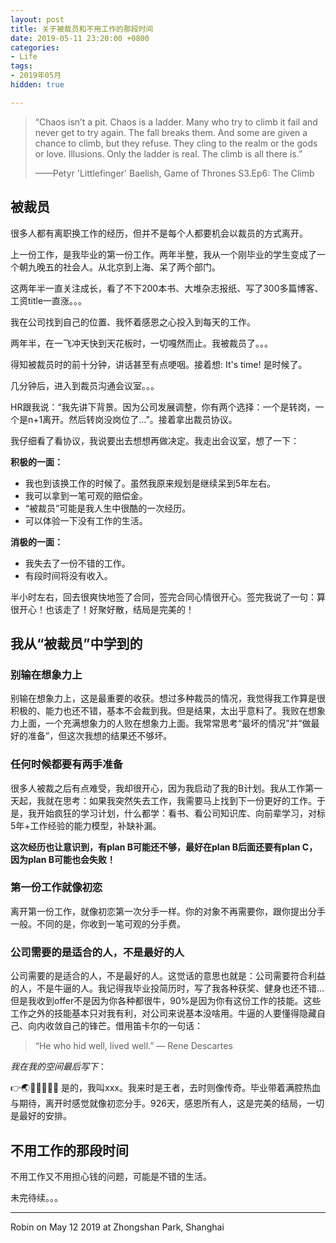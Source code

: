 ```yaml
---
layout: post
title: 关于被裁员和不用工作的那段时间
date: 2019-05-11 23:20:00 +0800
categories:
- Life
tags:
- 2019年05月
hidden: true

---
```


<blockquote class="blockquote-center">
<p>“Chaos isn’t a pit. Chaos is a ladder. Many who try to climb it fail and never get to try again. The fall breaks them. And some are given a chance to climb, but they refuse. They cling to the realm or the gods or love. Illusions. Only the ladder is real. The climb is all there is.”</p>
<p>——Petyr 'Littlefinger' Baelish, Game of Thrones S3.Ep6: The Climb</p>
</blockquote>

## 被裁员

很多人都有离职换工作的经历，但并不是每个人都要机会以裁员的方式离开。

上一份工作，是我毕业的第一份工作。两年半整，我从一个刚毕业的学生变成了一个朝九晚五的社会人。从北京到上海、呆了两个部门。

这两年半一直关注成长，看了不下200本书、大堆杂志报纸、写了300多篇博客、工资title一直涨。。。

我在公司找到自己的位置、我怀着感恩之心投入到每天的工作。

两年半，在一飞冲天快到天花板时，一切嘎然而止。我被裁员了。。。

得知被裁员时的前十分钟，讲话甚至有点哽咽。接着想: It's time! 是时候了。

几分钟后，进入到裁员沟通会议室。。。

HR跟我说：“我先讲下背景。因为公司发展调整，你有两个选择：一个是转岗，一个是n+1离开。然后转岗没岗位了...”。接着拿出裁员协议。

我仔细看了看协议，我说要出去想想再做决定。我走出会议室，想了一下：

**积极的一面：**

- 我也到该换工作的时候了。虽然我原来规划是继续呆到5年左右。
- 我可以拿到一笔可观的赔偿金。
- “被裁员”可能是我人生中很酷的一次经历。
- 可以体验一下没有工作的生活。

**消极的一面：**

- 我失去了一份不错的工作。
- 有段时间将没有收入。

半小时左右，回去很爽快地签了合同，签完合同心情很开心。签完我说了一句：算很开心！也该走了！好聚好散，结局是完美的！

## 我从“被裁员”中学到的

### 别输在想象力上

别输在想象力上，这是最重要的收获。想过多种裁员的情况，我觉得我工作算是很积极的、能力也还不错，基本不会裁到我。但是结果，太出乎意料了。我败在想象力上面，一个充满想象力的人败在想象力上面。我常常思考“最坏的情况”并“做最好的准备”，但这次我想的结果还不够坏。

### 任何时候都要有两手准备

很多人被裁之后有点难受，我却很开心，因为我启动了我的B计划。我从工作第一天起，我就在思考：如果我突然失去工作，我需要马上找到下一份更好的工作。于是，我开始疯狂的学习计划，什么都学：看书、看公司知识库、向前辈学习，对标5年+工作经验的能力模型，补缺补漏。

**这次经历也让意识到，有plan B可能还不够，最好在plan B后面还要有plan C，因为plan B可能也会失败！**

### 第一份工作就像初恋

离开第一份工作，就像初恋第一次分手一样。你的对象不再需要你，跟你提出分手一般。不同的是，你收到一笔可观的分手费。

### 公司需要的是适合的人，不是最好的人

公司需要的是适合的人，不是最好的人。这觉话的意思也就是：公司需要符合利益的人，不是牛逼的人。我记得我毕业投简历时，写了我各种获奖、健身也还不错...但是我收到offer不是因为你各种都很牛，90%是因为你有这份工作的技能。这些工作之外的技能基本只对我有利，对公司来说基本没啥用。牛逼的人要懂得隐藏自己、向内收敛自己的锋芒。借用笛卡尔的一句话：

> “He who hid well, lived well.” ― Rene Descartes

*我在我的空间最后写下*：

👉🌏🔮😘🍭🍎🌙 是的，我叫xxx。我来时是王者，去时则像传奇。毕业带着满腔热血与期待，离开时感觉就像初恋分手。926天，感恩所有人，这是完美的结局，一切是最好的安排。


## 不用工作的那段时间

不用工作又不用担心钱的问题，可能是不错的生活。

未完待续。。。


----

Robin on May 12 2019 at Zhongshan Park, Shanghai


